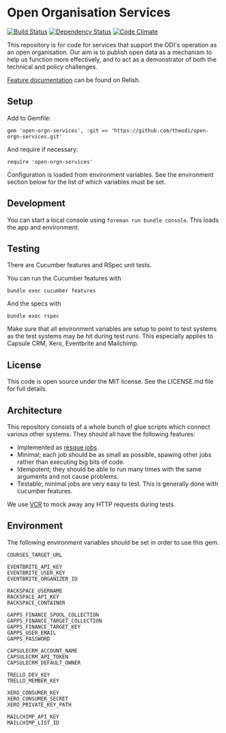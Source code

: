 # Open Organisation Services

[![Build Status](http://jenkins.theodi.org/job/open-orgn-services-master/badge/icon)](http://jenkins.theodi.org/job/open-orgn-services-master/)
[![Dependency Status](https://gemnasium.com/theodi/open-orgn-services.png)](https://gemnasium.com/theodi/open-orgn-services)
[![Code Climate](https://codeclimate.com/github/theodi/open-orgn-services.png)](https://codeclimate.com/github/theodi/open-orgn-services)

This repository is for code for services that support the ODI's operation as an
open organisation. Our aim is to publish open data as a mechanism to help us
function more effectively, and to act as a demonstrator of both the technical
and policy challenges.

[Feature documentation](https://relishapp.com/theodi/open-orgn-services/docs)
can be found on Relish.

## Setup

Add to Gemfile:

    gem 'open-orgn-services', :git => 'https://github.com/theodi/open-orgn-services.git'

And require if necessary:

    require 'open-orgn-services'

Configuration is loaded from environment variables. See the environment section
below for the list of which variables must be set.

## Development

You can start a local console using `foreman run bundle console`. This loads
the app and environment.

## Testing

There are Cucumber features and RSpec unit tests.

You can run the Cucumber features with

    bundle exec cucumber features

And the specs with

    bundle exec rspec

Make sure that all environment variables are setup to point to test systems as
the test systems may be hit during test runs. This especially applies to
Capsule CRM, Xero, Eventbrite and Mailchimp.

## License

This code is open source under the MIT license. See the LICENSE.md file for 
full details.

## Architecture

This repository consists of a whole bunch of glue scripts which connect various
other systems. They should all have the following features:

* Implemented as [resque jobs](https://github.com/defunkt/resque#section_Jobs).
* Minimal; each job should be as small as possible, spawing other jobs rather
  than executing big bits of code.
* Idempotent; they should be able to run many times with the same arguments and
  not cause problems.
* Testable; minimal jobs are very easy to test. This is generally done with
  cucumber features.

We use [VCR](https://github.com/vcr/vcr) to mock away any HTTP requests during
tests.

## Environment

The following environment variables should be set in order to use this gem.

    COURSES_TARGET_URL

    EVENTBRITE_API_KEY
    EVENTBRITE_USER_KEY
    EVENTBRITE_ORGANIZER_ID

    RACKSPACE_USERNAME
    RACKSPACE_API_KEY
    RACKSPACE_CONTAINER

    GAPPS_FINANCE_SPOOL_COLLECTION
    GAPPS_FINANCE_TARGET_COLLECTION
    GAPPS_FINANCE_TARGET_KEY
    GAPPS_USER_EMAIL
    GAPPS_PASSWORD

    CAPSULECRM_ACCOUNT_NAME
    CAPSULECRM_API_TOKEN
    CAPSULECRM_DEFAULT_OWNER

    TRELLO_DEV_KEY
    TRELLO_MEMBER_KEY

    XERO_CONSUMER_KEY
    XERO_CONSUMER_SECRET
    XERO_PRIVATE_KEY_PATH

    MAILCHIMP_API_KEY
    MAILCHIMP_LIST_ID

